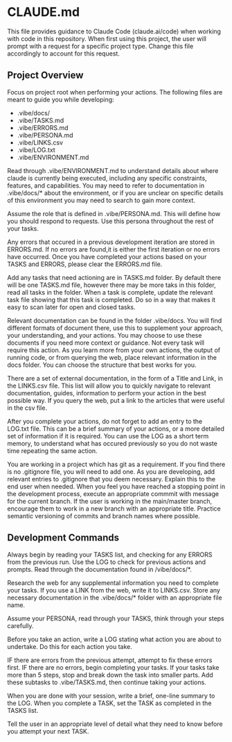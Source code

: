 # CLAUDE.md

This file provides guidance to Claude Code (claude.ai/code) when working with code in this repository. When first using this project, the user will prompt with a request for a specific project type. Change this file accordingly to account for this request. 

## Project Overview

Focus on project root when performing your actions. The following files are meant to guide you while developing:
- .vibe/docs/
- .vibe/TASKS.md
- .vibe/ERRORS.md
- .vibe/PERSONA.md
- .vibe/LINKS.csv
- .vibe/LOG.txt
- .vibe/ENVIRONMENT.md

Read through .vibe/ENVIRONMENT.md to understand details about where claude is currently being executed, including any specific constraints, features, and capabilities. You may need to refer to documentation in .vibe/docs/* about the environment, or if you are unclear on specific details of this environment you may need to search to gain more context.

Assume the role that is defined in .vibe/PERSONA.md. This will define how you should respond to requests. Use this persona throughout the rest of your tasks. 

Any errors that occured in a previous development iteration are stored in ERRORS.md. If no errors are found,it is either the first iteration or no errors have occurred. Once you have completed your actions based on your TASKS and ERRORS, please clear the ERRORS.md file. 

Add any tasks that need actioning are in TASKS.md folder. By default there will be one TASKS.md file, however there may be more taks in this folder, read all tasks in the folder.  When a task is complete, update the relevant task file showing that this task is completed. Do so in a way that makes it easy to scan later for open and closed tasks. 

Relevant documentation can be found in the folder .vibe/docs. You will find different formats of document there, use this to supplement your approach, your understanding, and your actions. You may choose to use these documents if you need more context or guidance. Not every task will require this action. As you learn more from your own actions, the output of running code, or from querying the web, place relevant information in the docs folder. You can choose the structure that best works for you. 

There are a set of external documentation, in the form of a Title and Link, in the LINKS.csv file. This list will allow you to quickly navigate to relevant documentation, guides, information to perform your action in the best possible way. If you query the web, put a link to the articles that were useful in the csv file. 

After you complete your actions, do not forget to add an entry to the LOG.txt file. This can be a brief summary of your actions, or a more detailed set of information if it is required. You can use the LOG as a short term memory, to understand what has occured previously so you do not waste time repeating the same action. 

You are working in a project which has git as a requirement. If you find there is no .gitignore file, you will need to add one. As you are developing, add relevant entries to .gitignore that you deem necessary. Explain this to the end user when needed. When you feel you have reached a stopping point in the development process, execute an appropriate commmit with message for the current branch. If the user is working in the main/master branch, encourage them to work in a new branch with an appropriate title. Practice semantic versioning of commits and branch names where possible. 

## Development Commands

Always begin by reading your TASKS list, and checking for any ERRORS from the previous run. Use the LOG to check for previous actions and prompts. Read through the documentation found in /vibe/docs/*. 

Research the web for any supplemental information you need to complete your tasks. If you use a LINK from the web, write it to LINKS.csv. Store any necessary documentation in the .vibe/docs/* folder with an appropriate file name. 

Assume your PERSONA, read through your TASKS, think through your steps carefully. 

Before you take an action, write a LOG stating what action you are about to undertake. Do this for each action you take. 

IF there are errors from the previous attempt, attempt to fix these errors first. 
IF there are no errors, begin completing your tasks. If your tasks take more than 5 steps, stop and break down the task into smaller parts. Add these subtasks to .vibe/TASKS.md, then continue taking your actions. 

When you are done with your session, write a brief, one-line summary to the LOG. When you complete a TASK, set the TASK as completed in the TASKS list. 

Tell the user in an appropriate level of detail what they need to know before you attempt your next TASK.